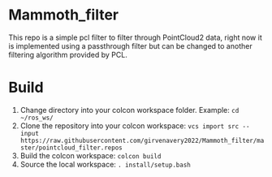 # Mammoth_filter
This repo is a simple pcl filter to filter through PointCloud2 data, right now it is implemented using a passthrough filter
but can be changed to another filtering algorithm provided by PCL.

# Build 
1. Change directory into your colcon workspace folder. Example: `cd ~/ros_ws/`
2. Clone the repository into your colcon workspace: `vcs import src --input https://raw.githubusercontent.com/girvenavery2022/Mammoth_filter/master/pointcloud_filter.repos`
3. Build the colcon workspace: `colcon build`
4. Source the local workspace: `. install/setup.bash`
